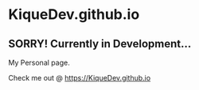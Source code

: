 KiqueDev.github.io
==================

<h2>SORRY! Currently in Development...</h2> 
My Personal page.  
 
Check me out @ https://KiqueDev.github.io  
 

